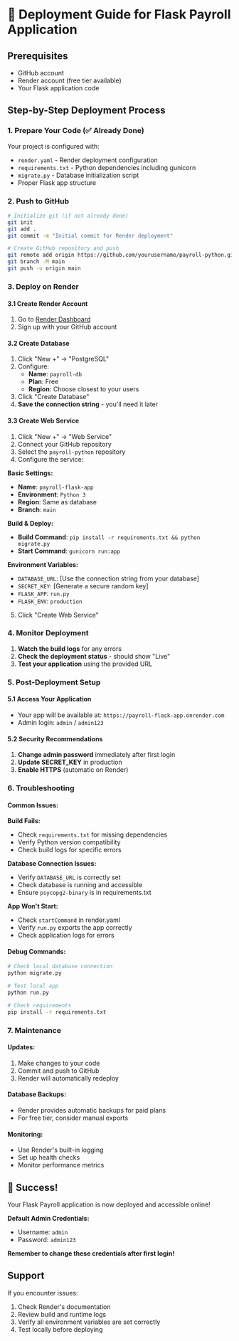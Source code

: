 # 🚀 Deployment Guide for Flask Payroll Application

## Prerequisites
- GitHub account
- Render account (free tier available)
- Your Flask application code

## Step-by-Step Deployment Process

### 1. Prepare Your Code (✅ Already Done)
Your project is configured with:
- `render.yaml` - Render deployment configuration
- `requirements.txt` - Python dependencies including gunicorn
- `migrate.py` - Database initialization script
- Proper Flask app structure

### 2. Push to GitHub

```bash
# Initialize git (if not already done)
git init
git add .
git commit -m "Initial commit for Render deployment"

# Create GitHub repository and push
git remote add origin https://github.com/yourusername/payroll-python.git
git branch -M main
git push -u origin main
```

### 3. Deploy on Render

#### 3.1 Create Render Account
1. Go to [Render Dashboard](https://dashboard.render.com/)
2. Sign up with your GitHub account

#### 3.2 Create Database
1. Click "New +" → "PostgreSQL"
2. Configure:
   - **Name**: `payroll-db`
   - **Plan**: Free
   - **Region**: Choose closest to your users
3. Click "Create Database"
4. **Save the connection string** - you'll need it later

#### 3.3 Create Web Service
1. Click "New +" → "Web Service"
2. Connect your GitHub repository
3. Select the `payroll-python` repository
4. Configure the service:

**Basic Settings:**
- **Name**: `payroll-flask-app`
- **Environment**: `Python 3`
- **Region**: Same as database
- **Branch**: `main`

**Build & Deploy:**
- **Build Command**: `pip install -r requirements.txt && python migrate.py`
- **Start Command**: `gunicorn run:app`

**Environment Variables:**
- `DATABASE_URL`: [Use the connection string from your database]
- `SECRET_KEY`: [Generate a secure random key]
- `FLASK_APP`: `run.py`
- `FLASK_ENV`: `production`

5. Click "Create Web Service"

### 4. Monitor Deployment

1. **Watch the build logs** for any errors
2. **Check the deployment status** - should show "Live"
3. **Test your application** using the provided URL

### 5. Post-Deployment Setup

#### 5.1 Access Your Application
- Your app will be available at: `https://payroll-flask-app.onrender.com`
- Admin login: `admin` / `admin123`

#### 5.2 Security Recommendations
1. **Change admin password** immediately after first login
2. **Update SECRET_KEY** in production
3. **Enable HTTPS** (automatic on Render)

### 6. Troubleshooting

#### Common Issues:

**Build Fails:**
- Check `requirements.txt` for missing dependencies
- Verify Python version compatibility
- Check build logs for specific errors

**Database Connection Issues:**
- Verify `DATABASE_URL` is correctly set
- Check database is running and accessible
- Ensure `psycopg2-binary` is in requirements.txt

**App Won't Start:**
- Check `startCommand` in render.yaml
- Verify `run.py` exports the app correctly
- Check application logs for errors

#### Debug Commands:
```bash
# Check local database connection
python migrate.py

# Test local app
python run.py

# Check requirements
pip install -r requirements.txt
```

### 7. Maintenance

#### Updates:
1. Make changes to your code
2. Commit and push to GitHub
3. Render will automatically redeploy

#### Database Backups:
- Render provides automatic backups for paid plans
- For free tier, consider manual exports

#### Monitoring:
- Use Render's built-in logging
- Set up health checks
- Monitor performance metrics

## 🎉 Success!

Your Flask Payroll application is now deployed and accessible online!

**Default Admin Credentials:**
- Username: `admin`
- Password: `admin123`

**Remember to change these credentials after first login!**

## Support

If you encounter issues:
1. Check Render's documentation
2. Review build and runtime logs
3. Verify all environment variables are set correctly
4. Test locally before deploying 